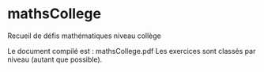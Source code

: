 # mathsCollege
Recueil de défis mathématiques niveau collège

Le document compilé est : mathsCollege.pdf
Les exercices sont classés par niveau (autant que possible). 
